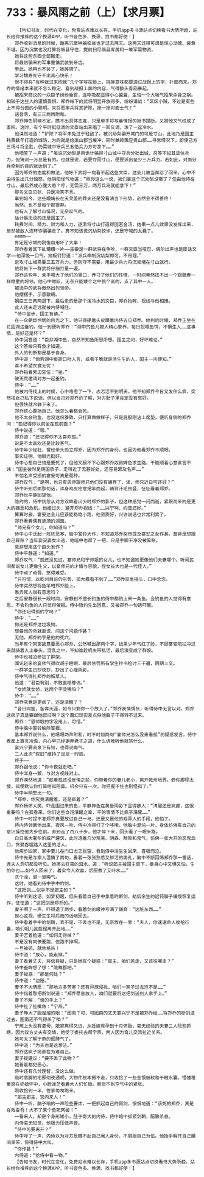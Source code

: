 # 733：暴风雨之前（上）【求月票】
        【告知书友，时代在变化，免费站点难以长存，手机app多书源站点切换看书大势所趋，站长给你推荐的这个换源APP，听书音色多、换源、找书都好使！】
       郑乔收到消息的时候，距离沉棠哄骗临县也才过去两天。这两天过得可谓是惊心动魄、疲惫不堪。因为沉棠也没打算将临县守住，提前扫尽临县库房和一堆军需物资。
       她将这些东西全部搬走。
       将最初骗来的军事重镇武装到牙齿。
       至此，她再也不装了，她摊牌了。
       学习魏寿死守不出真心快乐！
       恨不得将“有种就过来砍我”几个字写在脸上，挑衅意味都要透过战报上的字，扑面而来。郑乔的情绪本来就不怎么稳定，看到战报上面的内容，气得额头青筋暴起。
       被招来商议的一众臣子纷纷垂首，连呼吸都显得小心翼翼，生怕一个大喘气招来杀身之祸。相较于这些人的谨慎畏惧，郑乔帐下的武将明显开放得多，纷纷请战：“区区小贼，不过是有些上不得台面的小聪明。末将愿率兵将其铲除，挫一挫对面士气！”
       话音落，有三三两两附和。
       郑乔神色阴晴不定，瞧不出具体态度，只是单手将写着情报的简书捏断，又被他文气绞成了齑粉。这时，有个平时挺低调的文臣站出来唱了一回反调，泼了一盆冷水。
       他漠然地道：“铲除？将军未免过于轻敌了。被沉幼梨骗开城门的可是寸山，此地乃是国主耗费数年打造的城防，为的就是给渠山郡当缓冲，同时兼顾策应奥山郡……寻常情况下，即便己方三场斗将全胜，仍需城中守兵三五倍兵力方可拿下……”
       他哂笑了一声道：“虽说沉幼梨是用诡计骗得寸山城中守兵分批出城，吾等不知其具体兵力，但猜测一万总是有的。也就是说，若要夺回寸山，便要派出至少三万兵力。若如此，对面分兵牵制的目的就达到了。”
       因为郑乔的态度和做法，他帐下武将一向看不起这些文臣。这会儿被当面怼了回来，心中不由得生出几分恼怒。他阴阳怪气地道：“照你这么一说，我们拿这个沉幼梨没辙了？任由他待在寸山，最后养成心腹大患？哼，无需三万，两万兵马就能拿下！”
       那名文臣见状，只是冷笑不言。
       事到如今，这些眼睛长在天灵盖的莽夫还是没看清当下形势，必然会不得善终！
       当然，也不是每个都很莽。
       也有人了解寸山情况，无奈叹气的。
       估计最无语的还是国主了。
       耗费时间、精力、财力和人力，逐渐将寸山打造得固若金汤，结果一点儿效果没发挥出来，居然被敌人连环诈骗骗走了。真不知该说沉幼梨狡诈，还是守城的太蠢了。
       emmm——
       肯定是守城的刚愎自用坏了大事！
       郑乔看着底下乱糟糟一片——主要是一群武将在争吵，一群文臣当哑巴，偶尔出声也是废话文学——他深吸一口气，拍板钉钉道：“派兵牵制沉幼梨即可，不用理。”
       进攻寸山城需要三五万兵力，但防守不需要，用最少兵力将沉棠堵在寸山就行。
       他将帐下一群武将仔细打量一遍。
       郑乔这些年，亲手喂大了他们的胃口，养刁了他们的性情，一时间竟然找不出一个跟魏寿一样稳重的将领。他心中微叹，无奈只能矮个之中挑个高的，点了其中一人。
       被选中的武将傲然出列领命。
       他摆摆手，示意散朝。
       朝臣三三两两退下，最后走的是那个泼冷水的文臣，郑乔抬眸，视线与他相撞。
       此人还未走远就被内侍喊住。
       “侍中留步，国主有请。”
       在一众朝臣怜悯的目光之下，他只得硬着头皮跟着内侍去见郑乔。他到的时候，郑乔正坐在花园湖边垂钓。他一到便听郑乔：“湖中的鱼儿被人精心豢养，每日投喂鱼饵，不惧生人……这事情，是好还是坏？”
       侍中回答道：“臣非湖中鱼，自然不知鱼所思所想。国主之问，好坏难论。”
       这个答桉只有鱼才知道。
       外人的判断都是基于自身。
       侍中道：“倘若湖中鱼能口吐人言，或者干脆就是活生生的人，国主一问便知。”
       谁不希望衣食无忧？
       郑乔指着旁边空位：“坐。”
       破天荒邀请对方一起垂钓。
       侍中：“……”
       他被内侍找上的时候，心中咯噔了一下，忐忑活不到明天。他不知郑乔今日又发什么疯，突然找自己私下说话，但以自己对郑乔的了解，对方肚子里肯定没有憋好。
       但很快就冷静下来了。
       郑乔铁心要搞自己，他怎么着都会死。
       他不太会钓鱼，也没这份雅致，只打算做做样子。只是屁股刚沾上席垫，便听身侧的郑乔问：“孤记得你以前坐在孤前面？”
       侍中说道：“嗯。”
       郑乔道：“还记得你不太喜欢孤。”
       说是不太喜欢还是比较客气。
       侍中年少轻狂，曾经带头孤立郑乔，因为郑乔的身份，也因为他看郑乔不顺眼。
       事实证明，他眼光挺好。
       侍中心想自己怕是要死了，但他又狠不下心跟郑乔奴颜婢色求生路，干脆顺着心意直言不讳：“国主彼时是庚国质子，走得近了无甚好处，还容易累及名声……”
       不怕名声受损的宴安可真是冤种。
       郑乔叹气：“是啊，也只有恩师跟师兄他们没有嫌弃了，诶，师兄近日可还好？”
       侍中听到后面那句话，浑身鸡皮疙瘩揭竿而起，嵴背汗毛倒竖，怔怔看着郑乔。
       郑乔也平静回望他。
       隐约的，侍中恍忽从对方双眸看出少时郑乔的影子，但这种感觉一闪而逝，紧跟而来的是更大的嫌恶和危机。他扭过头，避开郑乔视线：“……兴宁啊，约莫还好。”
       算算时辰，宴安这会儿应该能稳稳小跑，他资质好，兴许说话也非常利索了。
       郑乔看着偶有涟漪的湖面。
       “师兄有个女儿，你知道吗？”
       侍中心中泛起一阵阵恶寒，脑中警铃大作，不知道郑乔突然提及宴安之女作甚。莫非是想跟自己算账？当年宴安妻女出逃，他暗中也帮了一把，只是手脚干净没被算账。
       莫非想用这个由头发作？
       侍中平静道：“知道。”
       郑乔叹气：“孤还没见过，宴师兄和宁师姐的女儿，也不知道她更像他们夫妻哪个。听闻民间都说女儿更像生父，以宴师兄的才情与容貌，侄女长大也是一代佳人。”
       侍中动了动唇，憋得难受。
       “只可惜，以乾州目前的形势，孤大概看不到了……”郑乔叹息摇头，口中念念。
       侍中突然想将鱼竿甩郑乔脸上。
       愚弄死人很有意思吗？
       之后安静很长一段时间，安静到不擅长钓鱼的侍中都钓上来一条鱼。会钓鱼的人觉得有意思，不会钓鱼的人只觉得催眠。侍中隐约生出困意，又被郑乔一句话吓醒。
       “你还记得孤的字吗？”
       侍中：“……”
       狗还是郑乔这垃圾狗。
       想要他的命就直说，问这个问题作甚？
       无他，郑乔的字是他的死穴。
       当年有个同窗故意要恶心郑乔，公然喊出那两个字，结果少年气红了脸，不顾宴安阻拦冲过来就骑着人上拳头。混乱之中，不知谁趁机夹带私活，最后演变成了群殴。
       侍中也被迫参加了群架。
       闻讯赶来的宴师气得吹胡子瞪眼，最后惩罚所有学生抄书检讨三千遍，限期上交。
       一群学生日抄夜抄，抄出了心理阴影。
       侍中气得扎郑乔的稻草人。
       他道：“君臣有别，不敢直呼尊讳。”
       “女娇就女娇，这两个字烫嘴吗？”
       侍中：“……”
       郑乔究竟是更疯了，还是清醒了？
       “昔日同窗，各奔天涯，如今只剩你一个故人了。”郑乔表情惆怅，听得侍中无言以对。郑乔这疯子真是要跟他叙旧啊？这个魔幻现实差点将他脑子干得转不过来。
       郑乔：“恩师取的字没用上，可惜。”
       侍中脑中警铃解除警报。
       基本郑乔说什么，他嗯嗯两声附和，时不时加两句“宴师兄怎么没来看孤”的疑惑发言。侍中表面上寡言冷澹，内心早已经摒弃君子之道，什么话难听他就骂什么。
       宴兴宁要真泉下有知，也得说晦气。
       二人此次“叙旧”维持了足足一时辰。
       终于——
       郑乔跟他说：“你今夜就走吧。”
       侍中浑身一颤，与对方视线对上。
       郑乔漠然地道：“趁着孤还没反悔之前，你带着你的妻儿老小，离开乾州地界。若你脚程太慢，孤便默认你打算给孤陪葬。机会只有一次，你把握不住也别怪孤了。”
       侍中半晌憋出一句。
       “郑乔，你究竟清醒着，还是疯着？”
       郑乔畅怀大笑，吓走围过来的鱼，平静神色在黄昏阴影下显得瘆人：“清醒还是疯癫，这很重要吗？在孤看来，你们这些自诩清醒之辈，干的事情不比疯子清醒……”
       侍中一时捏不准郑乔真要放过自己一马，还是又是他的戏弄人的手段，他怕了。
       待内侍领着他出来，夜风一吹，侍中冷得打了个哆嗦。他脑中混沌一片，身体仿佛有自己的意识操控他大步往前。直到走了百八十步，他才停下来，回头看了一眼来路。
       白日高大奢华的威严建筑，此时透着几分荒芜、阴森、颓败和鬼气，仿佛一张大开的恶鬼血口，贪婪吞噬踏入这里的活人。
       他疾步回家，家中妻儿在门口忐忑张望，看到侍中活生生回来，喜极而泣。
       侍中先是与家人温情了两句，看着一张张熟悉又鲜活的面孔，脑中不断回荡郑乔那一番话，连夫人念叨都没听见。她擦去狂喜的泪水，道：“听说郎主被国主留下，妾身心中又惧又怕，生怕你也……如今人回来了，着实令人欢喜，后厨煮了艾叶水……”
       洗个澡，驱一驱晦气。
       这时，她看到侍中手中的剑。
       “这把剑……似乎不是郎主的？”
       侍中听到这话，如梦初醒，低头看着自己手中拿着的断剑，劫后余生的迟钝脑子缓慢恢复运作，怔怔道：“这把剑是郑乔的。”
       妻子啊了一声，吓得退了两步，看着剑的眼神写满了嫌弃：“这脏东西……”
       担心监视，硬生生将后面的话咽回去。
       侍中看着手中的剑鞘，丢不是，不丢也不是，无奈放在一旁：“夫人，你速速命人收拾行囊，咱们明儿就启程离开此地……”
       妻子苦着脸道：“如何走得掉？”
       不是没有同僚要跑，但跑不掉啊。
       一旦被抓，就地格杀！
       侍中道：“放心，能走掉。”
       妻子看着丈夫，将信将疑，只是她有个疑惑：“郎主，咱们若走，又该往哪走？”
       侍中垂眸想了想：“陇舞郡吧。”
       妻子疑惑：“那是何处？”
       侍中道：“边陲。”
       妻子不大情愿：“那地方多苦寒？还有异族侵扰，咱们一家子过去岂不是……”
       侍中指着那把断剑说道：“郑乔愿意放人，咱们就要将这把剑送到人家手上。”
       妻子不解：“谁的手上？”
       侍中扯了扯嘴角：“宁燕。”
       妻子睁大了圆熘熘的眼：“图南？可、可图南的丈夫宴兴宁不是被郑乔给……将郑乔的断剑送过去，图南还不气得杀了咱？”
       宁燕上头没有婆母，娘家离得又远，从妊娠有孕到十月怀胎，毫无经验的夫妻二人险些抓瞎。因为双方丈夫有交情，她受了委托去帮宁燕，两人因为育儿交流拉近关系。
       她可太了解宁燕的倔脾气了。
       侍中道：“为夫也是这想法。”
       郑乔这疯子简直在为难自己。
       妻子提建议：“要不丢了此物？”
       她看着都犯恶心。
       侍中还有几分理智，没这么做。
       临时落脚的宅邸彻夜通明，大物件根本搬不走，只收拾了一些金银细软和干粮水囊。懵懂稚童窝在奶娘怀中，小脸迷茫看着大人们忙碌。察觉不到空气中的紧张。
       刚收拾到一半，管家匆匆跑来。
       “郎主郎主，宫内来人！”
       侍中一听，脑子嗡的一声险些要炸，一把抓起自己的佩剑，恨恨地道：“该死的郑乔，真是在戏耍吾！大不了来个鱼死网破！”
       一看来人，却是个身形矮小，肚子奇大的内侍，侍中暗中抓紧剑鞘，酝酿杀意。
       内侍毫无知觉，他极力压低声音。
       “侍中可要离开？”
       侍中哼了一声，内侍以为对方是瞧不起自己阉人身份，不屑跟自己为伍。他抬手解开自己腰间束带，惊得侍中大叫。
       “你作甚？”
       内侍道：“给侍中看一物。”
       【告知书友，时代在变化，免费站点难以长存，手机app多书源站点切换看书大势所趋，站长给你推荐的这个换源APP，听书音色多、换源、找书都好使！】